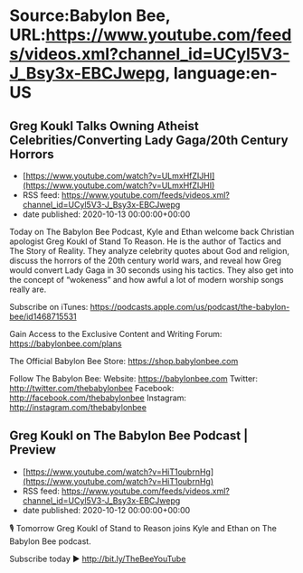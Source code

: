 # Source:Babylon Bee, URL:https://www.youtube.com/feeds/videos.xml?channel_id=UCyl5V3-J_Bsy3x-EBCJwepg, language:en-US

## Greg Koukl Talks Owning Atheist Celebrities/Converting Lady Gaga/20th Century Horrors
 - [https://www.youtube.com/watch?v=ULmxHfZIJHI](https://www.youtube.com/watch?v=ULmxHfZIJHI)
 - RSS feed: https://www.youtube.com/feeds/videos.xml?channel_id=UCyl5V3-J_Bsy3x-EBCJwepg
 - date published: 2020-10-13 00:00:00+00:00

Today on The Babylon Bee Podcast, Kyle and Ethan welcome back Christian apologist Greg Koukl of Stand To Reason. He is the author of Tactics and The Story of Reality. They analyze celebrity quotes about God and religion, discuss the horrors of the 20th century world wars, and reveal how Greg would convert Lady Gaga in 30 seconds using his tactics. They also get into the concept of “wokeness” and how awful a lot of modern worship songs really are.

Subscribe on iTunes: https://podcasts.apple.com/us/podcast/the-babylon-bee/id1468715531

Gain Access to the Exclusive Content and Writing Forum: https://babylonbee.com/plans

The Official Babylon Bee Store: https://shop.babylonbee.com

Follow The Babylon Bee:
Website: https://babylonbee.com
Twitter: http://twitter.com/thebabylonbee
Facebook: http://facebook.com/thebabylonbee
Instagram: http://instagram.com/thebabylonbee

## Greg Koukl on The Babylon Bee Podcast | Preview
 - [https://www.youtube.com/watch?v=HiT1oubrnHg](https://www.youtube.com/watch?v=HiT1oubrnHg)
 - RSS feed: https://www.youtube.com/feeds/videos.xml?channel_id=UCyl5V3-J_Bsy3x-EBCJwepg
 - date published: 2020-10-12 00:00:00+00:00

🎙 Tomorrow Greg Koukl of Stand to Reason joins Kyle and Ethan on The Babylon Bee podcast.

Subscribe today ▶️ http://bit.ly/TheBeeYouTube

